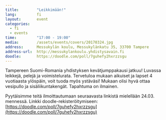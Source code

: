 ```yaml
---
title:        "Leikkimään!"
lang:         fi
layout:       event
categories:
  - fi
  - events
time:         "17:00 - 19:00"
media:        /assets/events/covers/20170324.jpg
address:      Messukylän koulu, Messukylänkatu 35, 33700 Tampere
address-url:  http://messukylankoulu.yhdistysavain.fi
doodle:       https://doodle.com/poll/7guhefy2hxrzzsgu
---
```


Tampereen Suomi-Romania yhdistyksen kevätjumppakausi jatkuu! Luvassa leikkejä, pelejä ja voimistelurata. Tervetuloa mukaan aikuiset ja lapset 4 vuotiaasta ylöspäin, voit tuoda myös ystäväsi! Mukaan olisi hyvä ottaa vesipullo ja sisäliikuntakengät. Tapahtuma on ilmainen.

Pyytäisimme teitä ilmoittautumaan seuraavasta linkistä mielellään 24.03. mennessä.
Linkki doodle-rekisteröitymiseen:
[https://doodle.com/poll/7guhefy2hxrzzsgu](https://doodle.com/poll/7guhefy2hxrzzsgu)
